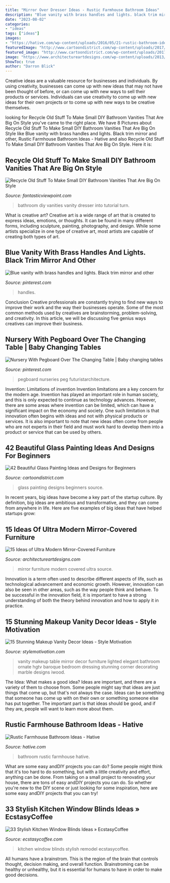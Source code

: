 ```yaml
---
title: "Mirror Over Dresser Ideas - Rustic Farmhouse Bathroom Ideas"
description: "Blue vanity with brass handles and lights. black trim mirror and other"
date: "2023-08-02"
categories:
- "ideas"
tags: ["ideas"]
images:
- "https://hative.com/wp-content/uploads/2016/05/21-rustic-bathroom-ideas.jpg"
featuredImage: "http://www.cartoondistrict.com/wp-content/uploads/2017/07/Glass-Painting-Ideas-and-Designs-for-Beginners7.jpg"
featured_image: "http://www.cartoondistrict.com/wp-content/uploads/2017/07/Glass-Painting-Ideas-and-Designs-for-Beginners7.jpg"
image: "https://www.architectureartdesigns.com/wp-content/uploads/2013/07/glamfurniture._com_catalog.php_-630x630.jpg"
ShowToc: true
author: "Darron Blick"
---
```



Creative ideas are a valuable resource for businesses and individuals. By using creativity, businesses can come up with new ideas that may not have been thought of before, or can come up with new ways to sell their products or services. Individuals can use creativity to come up with new ideas for their own projects or to come up with new ways to be creative themselves.

	

		
looking for Recycle Old Stuff To Make Small DIY Bathroom Vanities That Are Big On Style you've came to the right place. We have 8 Pictures about Recycle Old Stuff To Make Small DIY Bathroom Vanities That Are Big On Style like Blue vanity with brass handles and lights. Black trim mirror and other, Rustic Farmhouse Bathroom Ideas - Hative and also Recycle Old Stuff To Make Small DIY Bathroom Vanities That Are Big On Style. Here it is:
		
    
## Recycle Old Stuff To Make Small DIY Bathroom Vanities That Are Big On Style

<img loading=lazy src="http://www.fantasticviewpoint.com/wp-content/uploads/2015/10/CI-Susan-Teare_Bathroom-Vanity_s3x4.jpg.rend_.hgtvcom.1280.1707-634x845.jpeg" onerror="this.onerror=null;this.src='https://tse2.mm.bing.net/th?id=OIP.PoIjbcJ0Mkv6pvBGR1u4jwHaJ3&amp;pid=15.1';" alt="Recycle Old Stuff To Make Small DIY Bathroom Vanities That Are Big On Style">

_Source: fantasticviewpoint.com_

>bathroom diy vanities vanity dresser into tutorial turn. 

	

What is creative art?
Creative art is a wide range of art that is created to express ideas, emotions, or thoughts. It can be found in many different forms, including sculpture, painting, photography, and design. While some artists specialize in one type of creative art, most artists are capable of creating both types of art.

    
## Blue Vanity With Brass Handles And Lights. Black Trim Mirror And Other

<img loading=lazy src="https://i.pinimg.com/736x/5c/d0/cc/5cd0cc9105ecc06a524c4bcab4c9297c.jpg" onerror="this.onerror=null;this.src='https://tse4.mm.bing.net/th?id=OIP.HUsqYpkVkXaK-uRoTPIo7wHaJ3&amp;pid=15.1';" alt="Blue vanity with brass handles and lights. Black trim mirror and other">

_Source: pinterest.com_

>handles. 

	

Conclusion
Creative professionals are constantly trying to find new ways to improve their work and the way their businesses operate. Some of the most common methods used by creatives are brainstorming, problem-solving, and creativity. In this article, we will be discussing five genius ways creatives can improve their business.

    
## Nursery With Pegboard Over The Changing Table | Baby Changing Tables

<img loading=lazy src="https://i.pinimg.com/736x/bd/b1/56/bdb1564325bca58260620bd25c8b8d29.jpg" onerror="this.onerror=null;this.src='https://tse2.mm.bing.net/th?id=OIP.qwEBRkN_p_P91aKzKv0tTgHaNJ&amp;pid=15.1';" alt="Nursery With Pegboard Over The Changing Table | Baby changing tables">

_Source: pinterest.com_

>pegboard nurseries peg futuristarchitecture. 

	

Invention: Limitations of invention
Invention limitations are a key concern for the modern age. Invention has played an important role in human society, and this is only expected to continue as technology advances. However, there are some areas where invention can be limited, which can have a significant impact on the economy and society. One such limitation is that innovation often begins with ideas and not with physical products or services. It is also important to note that new ideas often come from people who are not experts in their field and must work hard to develop them into a product or service that can be used by others.

    
## 42 Beautiful Glass Painting Ideas And Designs For Beginners

<img loading=lazy src="http://www.cartoondistrict.com/wp-content/uploads/2017/07/Glass-Painting-Ideas-and-Designs-for-Beginners7.jpg" onerror="this.onerror=null;this.src='https://tse3.mm.bing.net/th?id=OIP.9D_6mZWKlZWLda2YnC7JvAHaJ4&amp;pid=15.1';" alt="42 Beautiful Glass Painting Ideas and Designs for Beginners">

_Source: cartoondistrict.com_

>glass painting designs beginners source. 

	

In recent years, big ideas have become a key part of the startup culture. By definition, big ideas are ambitious and transformative, and they can come from anywhere in life. Here are five examples of big ideas that have helped startups grow: 

    
## 15 Ideas Of Ultra Modern Mirror-Covered Furniture

<img loading=lazy src="https://www.architectureartdesigns.com/wp-content/uploads/2013/07/glamfurniture._com_catalog.php_-630x630.jpg" onerror="this.onerror=null;this.src='https://tse3.mm.bing.net/th?id=OIP.CAVxgYPfQy7vx_uanQ_gBgHaHa&amp;pid=15.1';" alt="15 Ideas of Ultra Modern Mirror-Covered Furniture">

_Source: architectureartdesigns.com_

>mirror furniture modern covered ultra source. 

	

Innovation is a term often used to describe different aspects of life, such as technological advancement and economic growth. However, innovation can also be seen in other areas, such as the way people think and behave. To be successful in the innovation field, it is important to have a strong understanding of both the theory behind innovation and how to apply it in practice.

    
## 15 Stunning Makeup Vanity Decor Ideas - Style Motivation

<img loading=lazy src="https://homebnc.com/homeimg/2017/02/09-makeup-vanity-ideas-homebnc.jpeg" onerror="this.onerror=null;this.src='https://tse4.mm.bing.net/th?id=OIP.NuI-ib8PWoa0y-RpRdA_0AHaKX&amp;pid=15.1';" alt="15 Stunning Makeup Vanity Decor Ideas - Style Motivation">

_Source: stylemotivation.com_

>vanity makeup table mirror decor furniture lighted elegant bathroom ornate hgtv baroque bedroom dressing stunning corner decorating marble designs iwood. 

	

The Idea: What makes a good idea?
Ideas are important, and there are a variety of them to choose from. Some people might say that ideas are just things that come up, but that's not always the case. Ideas can be something that someone has come up with on their own or something someone else has put together. The important part is that ideas should be good, and if they are, people will want to learn more about them.

    
## Rustic Farmhouse Bathroom Ideas - Hative

<img loading=lazy src="https://hative.com/wp-content/uploads/2016/05/21-rustic-bathroom-ideas.jpg" onerror="this.onerror=null;this.src='https://tse1.mm.bing.net/th?id=OIP.EUbYVgZ6mH1SSL73_uRhSAAAAA&amp;pid=15.1';" alt="Rustic Farmhouse Bathroom Ideas - Hative">

_Source: hative.com_

>bathroom rustic farmhouse hative. 

	

What are some easy andDIY projects you can do?
Some people might think that it's too hard to do something, but with a little creativity and effort, anything can be done. From taking on a small project to renovating your house, there are tons of easy andDIY projects you can do. So whether you're new to the DIY scene or just looking for some inspiration, here are some easy andDIY projects that you can try!

    
## 33 Stylish Kitchen Window Blinds Ideas » EcstasyCoffee

<img loading=lazy src="https://i2.wp.com/www.ecstasycoffee.com/wp-content/uploads/2016/10/Kitchen-Remodel-Ideas.jpg?resize=550%2C828" onerror="this.onerror=null;this.src='https://tse4.mm.bing.net/th?id=OIP.s1LrploSaTwLmuKlvBSy1gDHEs&amp;pid=15.1';" alt="33 Stylish Kitchen Window Blinds Ideas » EcstasyCoffee">

_Source: ecstasycoffee.com_

>kitchen window blinds stylish remodel ecstasycoffee. 

	

All humans have a brainstrom. This is the region of the brain that controls thought, decision making, and overall function. Brainstroming can be healthy or unhealthy, but it is essential for humans to have in order to make good decisions.

